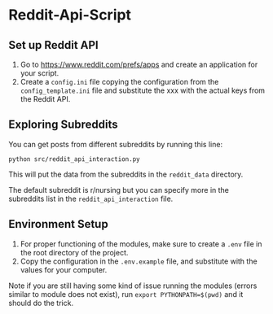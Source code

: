 # Reddit-Api-Script

## Set up Reddit API

1. Go to https://www.reddit.com/prefs/apps and create an application for your script.
2. Create a `config.ini` file copying the configuration from the `config_template.ini` file and substitute the xxx with the actual keys from the Reddit API.

## Exploring Subreddits

You can get posts from different subreddits by running this line:
```commandline
python src/reddit_api_interaction.py
```
This will put the data from the subreddits in the `reddit_data` directory.

The default subreddit is r/nursing but you can specify more in the subreddits list in the `reddit_api_interaction` file.

## Environment Setup
1. For proper functioning of the modules, make sure to create a `.env` file in the root directory of the project.
2. Copy the configuration in the `.env.example` file, and substitute with the values for your computer.

Note if you are still having some kind of issue running the modules (errors similar to module does not exist), run  ```export PYTHONPATH=$(pwd)``` and it should do the trick.
